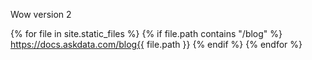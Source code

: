 Wow version 2

{% for file in site.static_files %}
  {% if file.path contains "/blog" %}
    https://docs.askdata.com/blog{{ file.path }}
  {% endif %}
{% endfor %}
